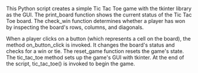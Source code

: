 This Python script creates a simple Tic Tac Toe game with the tkinter library as the GUI.
The print_board function shows the current status of the Tic Tac Toe board.
The check_win function determines whether a player has won by inspecting the board's rows, columns, and diagonals.

When a player clicks on a button (which represents a cell on the board), the method on_button_click is invoked. It changes the board's status and checks for a win or tie.
The reset_game function resets the game's state.
The tic_tac_toe method sets up the game's GUI with tkinter.
At the end of the script, tic_tac_toe() is invoked to begin the game.
